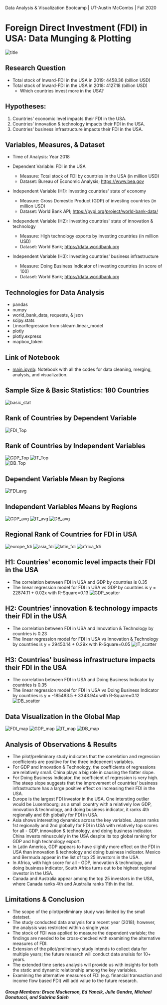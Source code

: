 Data Analysis & Visualization Bootcamp | UT-Austin McCombs | Fall 2020
# **Foreign Direct Investment (FDI) in USA: Data Munging & Plotting**
![title](Images/image_title.jpg)

## Research Question
* Total stock of Inward-FDI in the USA in 2019: 4458.36 (billion USD) 
* Total stock of Inward-FDI in the USA in 2018: 4127.18 (billion USD)
    - Which countries invest more in the USA? 

## Hypotheses:       
1. Countries' economic level impacts their FDI in the USA. 
2. Countries' innovation & technology impacts their FDI in the USA.
3. Countries' business infrastructure impacts their FDI in the USA.

## Variables, Measures, & Dataset 
* Time of Analysis: Year 2018
   
* Dependent Variable: FDI in the USA
    - Measure: Total stock of FDI by countries in the USA (in million USD)
    - Dataset: Bureau of Economic Analysis; https://www.bea.gov
    
    
* Independent Variable (H1): Investing countries' state of economy
    - Measure: Gross Domestic Product (GDP) of investing countries (in million USD)
    - Dataset: World Bank API; https://pypi.org/project/world-bank-data/
    
    
* Independent Variable (H2): Investing countries' state of innovation & technology
    - Measure: High technology exports by investing countries (in million USD)
    - Dataset: World Bank; https://data.worldbank.org
    
    
* Independent Variable (H3): Investing countries' business infrastructure
    - Measure: Doing Business Indicator of investing countries (in score of 100)
    - Dataset: World Bank; https://data.worldbank.org

## Technologies for Data Analysis 
* pandas
* numpy
* world_bank_data, requests, & json
* scipy.stats
* LinearRegression from sklearn.linear_model
* plotly
* plotly.express
* mapbox_token

## Link of Notebook  
* [main.ipynb](https://github.com/sabrinasaleh/Project_FDI_USA/blob/master/main.ipynb): Notebook with all the codes for data cleaning, merging, analysis, and visualization.

## Sample Size & Basic Statistics: 180 Countries
![basic_stat](Images/stat_table_screen.PNG)

## Rank of Countries by Dependent Variable  
![FDI_Top](Images/FDI_USA_top25.png)

## Rank of Countries by Independent Variables  
![GDP_Top](Images/GDP_top25.png) 
![IT_Top](Images/innov_tech_top25.png)  
![DB_Top](Images/doing_busn_top25.png)

## Dependent Variable Mean by Regions 
![FDI_avg](Images/Mean_FDI_USA_region.png)

## Independent Variables Means by Regions
![GDP_avg](Images/Mean_GDP_region.png)
![IT_avg](Images/Mean_IT_region.png)
![DB_avg](Images/Mean_DB_region.png)

## Regional Rank of Countries for FDI in USA
![europe_fdi](europe/europe_top_10_fdi_bar.png)
![asia_fdi](Michael_Tasks/presentation/Top10AsiaFDI.png)
![latin_fdi](Images/latin_top_fdi.png)
![africa_fdi](Bruce_task/african_fdi_bar.png)

## H1: Countries' economic level impacts their FDI in the USA
* The correlation between FDI in USA and GDP by countries is 0.35
* The linear regression model for FDI in USA vs GDP by countries is y = 22874.11 + 0.02x with R-Square=0.13
![GDP_scatter](Images/GDP_scatter_screen.PNG)

## H2: Countries' innovation & technology impacts their FDI in the USA
* The correlation between FDI in USA and Innovation & Technology by countries is 0.23
* The linear regression model for FDI in USA vs Innovation & Technology by countries is y = 29450.14 + 0.29x with R-Square=0.05
![IT_scatter](Images/IT_scatter_screen.PNG)

## H3: Countries' business infrastructure impacts their FDI in the USA
* The correlation between FDI in USA and Doing Business Indicator by countries is 0.35
* The linear regression model for FDI in USA vs Doing Business Indicator by countries is y = -185483.5 + 3343.94x with R-Square=0.12
![DB_scatter](Images/DB_scatter_screen.PNG)

## Data Visualization in the Global Map
![FDI_map](Images/fdi_map_screen.PNG)
![GDP_map](Images/GDP_map_screen.PNG)
![IT_map](Images/IT_map_screen.PNG)
![DB_map](Images/DB_map.png)

## Analysis of Observations & Results
* The pilot/preliminary study indicates that the correlation and regression coefficients are positive for the three indepenent variables.
* For GDP and Innovation & Technology, the coefficients of regressions are relatively small. China plays a big role in causing the flatter slope. 
* For Doing Business Indicator, the coefficient of regression is very high. The steep slope suggests that the improvement of countries' business infrastructure has a large positive effect on increasing their FDI in the USA. 
* Europe is the largest FDI investor in the USA. One intersting outlier would be Luxembourg; as a small country with a relatively low GDP, innovation & technology, and doing business indicator, it ranks 4th regionally and 6th globally for FDI in USA.
* Asia shows interesting dynamics across the key variables. Japan ranks 1st regionally and 2nd globally for FDI in USA with relatively top scores for all - GDP, innovation & technology, and doing business indicator. China invests minusculely in the USA despite its top global ranking for GDP and high technology export.     
* In Latin America, GDP appears to have slightly more effect on the FDI in USA than innovation & technology and doing business indicator. Mexico and Bermuda appear in the list of top 25 investors in the USA.
* In Africa, with high score for all - GDP, innovation & technology, and doing business indicator, South Africa turns out to be highest regional investor in the USA. 
* Canada and Australia appear among the top 25 investors in the USA, where Canada ranks 4th and Australia ranks 11th in the list.  

## Limitations & Conclusion
* The scope of the pilot/preliminary study was limited by the small datatset. 
* The study conducted data analysis for a recent year (2018); however, the analysis was restricted within a single year.
* The stock of FDI was applied to measure the dependent variable; the findings are needed to be cross-checked with examining the alternative measures of FDI. 
* Extension of the pilot/preliminary study intends to collect data for multiple years; the future research will conduct data analsis for 10+ years.
* The extended time series analysis will provide us with insights for both the static and dynamic relationship among the key variables.
* Examining the alternative measures of FDI (e.g. financial transaction and income flow based FDI) will add value to the future research.  

##### Group Members: Bruce Muckerson, Ed Yancik, Julie Gandre, Michael Donatucci, and Sabrina Saleh
